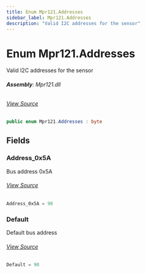 ```yaml
---
title: Enum Mpr121.Addresses
sidebar_label: Mpr121.Addresses
description: "Valid I2C addresses for the sensor"
---
```

# Enum Mpr121.Addresses
Valid I2C addresses for the sensor

###### **Assembly**: Mpr121.dll
###### [View Source](https://github.com/WildernessLabs/Meadow.Foundation.git/blob/develop/Source/Meadow.Foundation.Peripherals/Sensors.Hid.Mpr121/Driver/Mpr121.enums.cs#L8)
```csharp title="Declaration"
public enum Mpr121.Addresses : byte
```
## Fields
### Address_0x5A
Bus address 0x5A
###### [View Source](https://github.com/WildernessLabs/Meadow.Foundation.git/blob/develop/Source/Meadow.Foundation.Peripherals/Sensors.Hid.Mpr121/Driver/Mpr121.enums.cs#L13)
```csharp title="Declaration"
Address_0x5A = 90
```
### Default
Default bus address
###### [View Source](https://github.com/WildernessLabs/Meadow.Foundation.git/blob/develop/Source/Meadow.Foundation.Peripherals/Sensors.Hid.Mpr121/Driver/Mpr121.enums.cs#L17)
```csharp title="Declaration"
Default = 90
```
